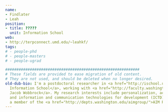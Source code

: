 ```yaml
---
name:
- Findlater
- Leah
position:
- title: ?????
  unit: Information School
web:
- http://terpconnect.umd.edu/~leahkf/
tags:
# - people-phd
# - people-masters
# - people-ugrad

############################################################
# These fields are provided to ease migration of old content.
# They are not used, and should be deleted when no longer desired.
old-dub-bio: I'm a postdoctoral researcher in <a href="http://ischool.uw.edu/">The
  Information School</a>, working with <a href="http://faculty.washington.edu/wobbrock">Dr.
  Jacob Wobbrock</a>. My research interests include personalization, accessibility,
  and information and communication technologies for development (ICTD). I am also
  a member of the <a href="http://depts.washington.edu/aimgroup/">AIM Research Group</a>.
---
```

